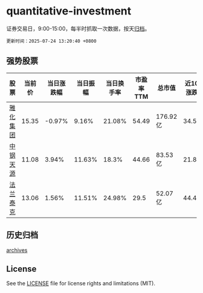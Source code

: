 # quantitative-investment

证券交易日，9:00-15:00，每半时抓取一次数据，按天[归档](archives)。

`更新时间：2025-07-24 13:20:40 +0800`

## 强势股票

|股票|当前价|当日涨跌幅|当日振幅|当日换手率|市盈率TTM|总市值|近10日涨跌幅|
|----|----|----|----|----|----|----|----|
|[雅化集团](https://xueqiu.com/S/SZ002497)|15.35|-0.97%|9.16%|21.08%|54.49|176.92亿|34.53%|
|[中钢天源](https://xueqiu.com/S/SZ002057)|11.08|3.94%|11.63%|18.3%|44.66|83.53亿|21.89%|
|[法兰泰克](https://xueqiu.com/S/SH603966)|13.06|1.56%|11.51%|24.98%|29.5|52.07亿|44.47%|

## 历史归档

[archives](archives)

## License

See the [LICENSE](LICENSE) file for license rights and limitations (MIT).